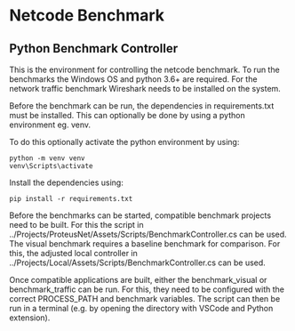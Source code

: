 # Netcode Benchmark

## Python Benchmark Controller

This is the environment for controlling the netcode benchmark. To run the benchmarks the Windows OS and python 3.6+ are required. For the network traffic benchmark Wireshark needs to be installed on the system.

Before the benchmark can be run, the dependencies in requirements.txt must be installed. This can optionally be done by using a python environment eg. venv.

To do this optionally activate the python environment by using:

```
python -m venv venv
venv\Scripts\activate
```

Install the dependencies using:

```
pip install -r requirements.txt
```

Before the benchmarks can be started, compatible benchmark projects need to be built. For this the script in ../Projects/ProteusNet/Assets/Scripts/BenchmarkController.cs can be used. The visual benchmark requires a baseline benchmark for comparison. For this, the adjusted local controller in ../Projects/Local/Assets/Scripts/BenchmarkController.cs can be used.

Once compatible applications are built, either the benchmark_visual or benchmark_traffic can be run. For this, they need to be configured with the correct PROCESS_PATH and benchmark variables. The script can then be run in a terminal (e.g. by opening the directory with VSCode and Python extension).
